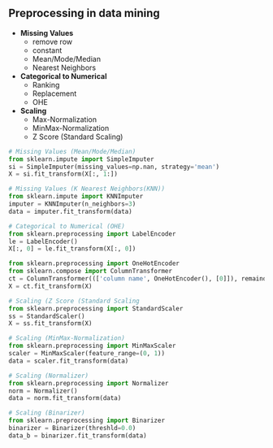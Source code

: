## Preprocessing in data mining
+ **Missing Values**
    + remove row
    + constant
    + Mean/Mode/Median
    + Nearest Neighbors
+ **Categorical to Numerical**
    + Ranking
    + Replacement
    + OHE
+ **Scaling**
    + Max-Normalization
    + MinMax-Normalization
    + Z Score (Standard Scaling)

``` python
# Missing Values (Mean/Mode/Median)
from sklearn.impute import SimpleImputer
si = SimpleImputer(missing_values=np.nan, strategy='mean')
X = si.fit_transform(X[:, 1:])

# Missing Values (K Nearest Neighbors(KNN))
from sklearn.impute import KNNImputer
imputer = KNNImputer(n_neighbors=3)
data = imputer.fit_transform(data)
```

``` python
# Categorical to Numerical (OHE)
from sklearn.preprocessing import LabelEncoder
le = LabelEncoder()
X[:, 0] = le.fit_transform(X[:, 0])

from sklearn.preprocessing import OneHotEncoder
from sklearn.compose import ColumnTransformer
ct = ColumnTransformer((['column name', OneHotEncoder(), [0]]), remainder='passthrough')
X = ct.fit_transform(X)
```
``` python
# Scaling (Z Score (Standard Scaling
from sklearn.preprocessing import StandardScaler
ss = StandardScaler()
X = ss.fit_transform(X)

# Scaling (MinMax-Normalization)
from sklearn.preprocessing import MinMaxScaler
scaler = MinMaxScaler(feature_range=(0, 1))
data = scaler.fit_transform(data)

# Scaling (Normalizer)
from sklearn.preprocessing import Normalizer
norm = Normalizer()
data = norm.fit_transform(data)

# Scaling (Binarizer)
from sklearn.preprocessing import Binarizer
binarizer = Binarizer(threshld=0.0)
data_b = binarizer.fit_transform(data)
```
